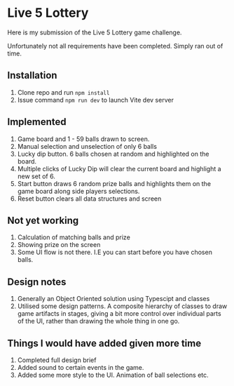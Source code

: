 # Live 5 Lottery

Here is my submission of the Live 5 Lottery game challenge.

Unfortunately not all requirements have been completed. Simply ran out of time.

## Installation
1. Clone repo and run ```npm install```
2. Issue command ```npm run dev``` to launch Vite dev server

## Implemented
1. Game board and 1 - 59 balls drawn to screen.
2. Manual selection and unselection of only 6 balls
3. Lucky dip button. 6 balls chosen at random and highlighted on the board. 
4. Multiple clicks of Lucky Dip will clear the current board and highlight a new set of 6.
5. Start button draws 6 random prize balls and highlights them on the game board along side players selections.
6. Reset button clears all data structures and screen

## Not yet working
1. Calculation of matching balls and prize
2. Showing prize on the screen
3. Some UI flow is not there. I.E you can start before you have chosen balls.

## Design notes
1. Generally an Object Oriented solution using Typescipt and classes
2. Utilised some design patterns. A composite hierarchy of classes to draw game artifacts in stages, giving a bit more control over individual parts of the UI, rather than drawing the whole thing in one go.

## Things I would have added given more time
1. Completed full design brief
2. Added sound to certain events in the game.
3. Added some more style to the UI. Animation of ball selections etc.

